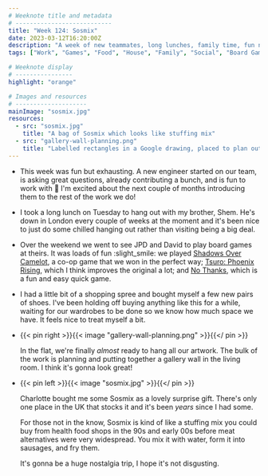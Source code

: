 ```yaml
---
# Weeknote title and metadata
# ---------------------------
title: "Week 124: Sosmix"
date: 2023-03-12T16:20:00Z
description: "A week of new teammates, long lunches, family time, fun new board games, shopping sprees, arranging frames, and 90s vegetarianism."
tags: ["Work", "Games", "Food", "House", "Family", "Social", "Board Games"]

# Weeknote display
# ----------------
highlight: "orange"

# Images and resources
# --------------------
mainImage: "sosmix.jpg"
resources:
  - src: "sosmix.jpg"
    title: "A bag of Sosmix which looks like stuffing mix"
  - src: "gallery-wall-planning.png"
    title: "Labelled rectangles in a Google drawing, placed to plan out a gallery wall"
---
```


  * This week was fun but exhausting. A new engineer started on our team, is asking great questions, already contributing a bunch, and is fun to work with :tada: I'm excited about the next couple of months introducing them to the rest of the work we do!

  * I took a long lunch on Tuesday to hang out with my brother, Shem. He's down in London every couple of weeks at the moment and it's been nice to just do some chilled hanging out rather than visiting being a big deal.

  * Over the weekend we went to see JPD and David to play board games at theirs. It was loads of fun :slight_smile: we played [Shadows Over Camelot](https://boardgamegeek.com/boardgame/15062/shadows-over-camelot), a co-op game that we won in the perfect way; [Tsuro: Phoenix Rising](https://boardgamegeek.com/boardgame/266177/tsuro-phoenix-rising), which I think improves the original a lot; and [No Thanks](https://boardgamegeek.com/boardgame/12942/no-thanks), which is a fun and easy quick game.

  * I had a little bit of a shopping spree and bought myself a few new pairs of shoes. I've been holding off buying anything like this for a while, waiting for our wardrobes to be done so we know how much space we have. It feels nice to treat myself a bit.

  * {{< pin right >}}{{< image "gallery-wall-planning.png" >}}{{</ pin >}}

      In the flat, we're finally _almost_ ready to hang all our artwork. The bulk of the work is planning and putting together a gallery wall in the living room. I think it's gonna look great!

  * {{< pin left >}}{{< image "sosmix.jpg" >}}{{</ pin >}}

      Charlotte bought me some Sosmix as a lovely surprise gift. There's only one place in the UK that stocks it and it's been _years_ since I had some.

      For those not in the know, Sosmix is kind of like a stuffing mix you could buy from health food shops in the 90s and early 00s before meat alternatives were very widespread. You mix it with water, form it into sausages, and fry them.
      
      It's gonna be a huge nostalgia trip, I hope it's not disgusting.
